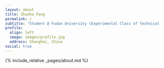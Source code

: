 ```yaml
---
layout: about
title: Zhuoka Feng
permalink: /
subtitle: "Student @ Fudan University (Experimental Class of Technical Sciences, CS focus)"
profile:
  align: left
  image: images/profile.jpg
  address: Shanghai, China
social: true
---
```


{% include_relative _pages/about.md %}
